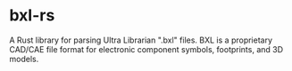 # bxl-rs

A Rust library for parsing Ultra Librarian ".bxl" files. BXL is a
proprietary CAD/CAE file format for electronic component symbols,
footprints, and 3D models.

